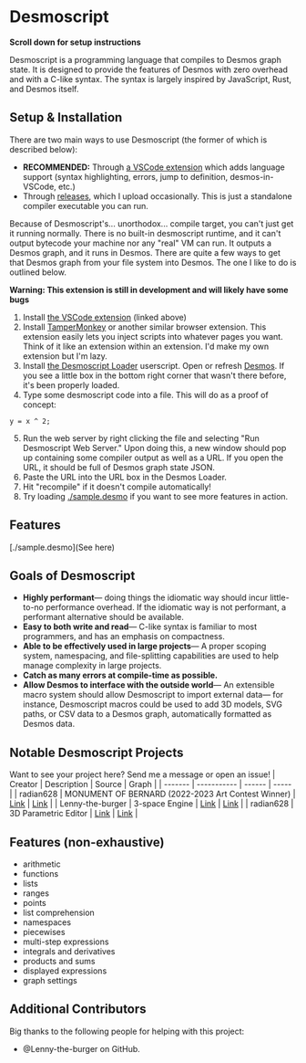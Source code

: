 # Desmoscript

**Scroll down for setup instructions**

Desmoscript is a programming language that compiles to Desmos graph state. It is designed to provide the features of Desmos with zero overhead and with a C-like syntax. The syntax is largely inspired by JavaScript, Rust, and Desmos itself.

## Setup & Installation

There are two main ways to use Desmoscript (the former of which is described below):

- **RECOMMENDED:** Through [a VSCode extension](https://marketplace.visualstudio.com/items?itemName=radian628.desmoscript-language-support) which adds language support (syntax highlighting, errors, jump to definition, desmos-in-VSCode, etc.)
- Through [releases](https://github.com/radian628/desmoscript/releases), which I upload occasionally. This is just a standalone compiler executable you can run.

Because of Desmoscript's... unorthodox... compile target, you can't just get it running normally. There is no built-in desmoscript runtime, and it can't output bytecode your machine nor any "real" VM can run. It outputs a Desmos graph, and it runs in Desmos. There are quite a few ways to get that Desmos graph from your file system into Desmos. The one I like to do is outlined below.

**Warning: This extension is still in development and will likely have some bugs**

1. Install [the VSCode extension](https://marketplace.visualstudio.com/items?itemName=radian628.desmoscript-language-support) (linked above)
2. Install [TamperMonkey](https://www.tampermonkey.net/) or another similar browser extension. This extension easily lets you inject scripts into whatever pages you want. Think of it like an extension within an extension. I'd make my own extension but I'm lazy.
3. Install [the Desmoscript Loader](https://gist.github.com/radian628/a9e1a39d3487153c532bdc410727c30d/raw/bda88081b28f9102311128dceeb7487a0ccd4596/extension.user.js) userscript. Open or refresh [Desmos](https://desmos.com/calculator). If you see a little box in the bottom right corner that wasn't there before, it's been properly loaded.
4. Type some desmoscript code into a file. This will do as a proof of concept:

```desmo
y = x ^ 2;
```

5. Run the web server by right clicking the file and selecting "Run Desmoscript Web Server." Upon doing this, a new window should pop up containing some compiler output as well as a URL. If you open the URL, it should be full of Desmos graph state JSON.
6. Paste the URL into the URL box in the Desmos Loader.
7. Hit "recompile" if it doesn't compile automatically!
8. Try loading [./sample.desmo](sample.desmo) if you want to see more features in action.

## Features

[./sample.desmo](See here)

## Goals of Desmoscript

- **Highly performant**&mdash; doing things the idiomatic way should incur little-to-no performance overhead. If the idiomatic way is not performant, a performant alternative should be available.
- **Easy to both write and read**&mdash; C-like syntax is familiar to most programmers, and has an emphasis on compactness.
- **Able to be effectively used in large projects**&mdash; A proper scoping system, namespacing, and file-splitting capabilities are used to help manage complexity in large projects.
- **Catch as many errors at compile-time as possible.**
- **Allow Desmos to interface with the outside world**&mdash; An extensible macro system should allow Desmoscript to import external data&mdash; for instance, Desmoscript macros could be used to add 3D models, SVG paths, or CSV data to a Desmos graph, automatically formatted as Desmos data.

## Notable Desmoscript Projects

Want to see your project here? Send me a message or open an issue!
| Creator | Description | Source | Graph |
| ------- | ----------- | ------ | ----- |
| radian628 | MONUMENT OF BERNARD (2022-2023 Art Contest Winner) | [Link](https://github.com/radian628/desmoscript/tree/main/examples/3d-scene) | [Link](https://www.desmos.com/calculator/efcdkbpkcu) |
| Lenny-the-burger | 3-space Engine | [Link](https://gist.github.com/Lenny-the-burger/64e0157dd17902ca71e27a05e15bda7a) | [Link](https://www.desmos.com/calculator/rwtgjjwktb) |
| radian628 | 3D Parametric Editor | [Link](https://github.com/radian628/desmoscript/blob/main/examples/parametric-renderer/main.desmo) | [Link](https://www.desmos.com/calculator/puxqfklrpa) |

## Features (non-exhaustive)

- arithmetic
- functions
- lists
- ranges
- points
- list comprehension
- namespaces
- piecewises
- multi-step expressions
- integrals and derivatives
- products and sums
- displayed expressions
- graph settings

## Additional Contributors

Big thanks to the following people for helping with this project:

- @Lenny-the-burger on GitHub.
